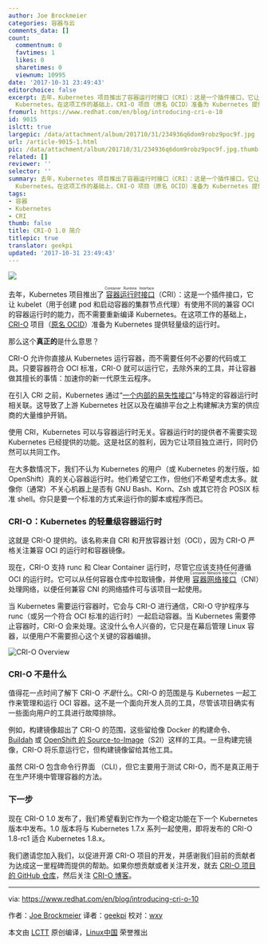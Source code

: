 ```yaml
---
author: Joe Brockmeier
categories: 容器与云
comments_data: []
count:
  commentnum: 0
  favtimes: 1
  likes: 0
  sharetimes: 0
  viewnum: 10995
date: '2017-10-31 23:49:43'
editorchoice: false
excerpt: 去年，Kubernetes 项目推出了容器运行时接口（CRI）：这是一个插件接口，它让 kubelet 有使用不同的兼容 OCI 的容器运行时的能力，而不需要重新编译
  Kubernetes。在这项工作的基础上，CRI-O 项目（原名 OCID）准备为 Kubernetes 提供轻量级的运行时。
fromurl: https://www.redhat.com/en/blog/introducing-cri-o-10
id: 9015
islctt: true
largepic: /data/attachment/album/201710/31/234936q6dom9robz9poc9f.jpg
url: /article-9015-1.html
pic: /data/attachment/album/201710/31/234936q6dom9robz9poc9f.jpg.thumb.jpg
related: []
reviewer: ''
selector: ''
summary: 去年，Kubernetes 项目推出了容器运行时接口（CRI）：这是一个插件接口，它让 kubelet 有使用不同的兼容 OCI 的容器运行时的能力，而不需要重新编译
  Kubernetes。在这项工作的基础上，CRI-O 项目（原名 OCID）准备为 Kubernetes 提供轻量级的运行时。
tags:
- 容器
- Kubernetes
- CRI
thumb: false
title: CRI-O 1.0 简介
titlepic: true
translator: geekpi
updated: '2017-10-31 23:49:43'
---
```


![](/data/attachment/album/201710/31/234936q6dom9robz9poc9f.jpg)


去年，Kubernetes 项目推出了<ruby> <a href="https://github.com/kubernetes/kubernetes/blob/242a97307b34076d5d8f5bbeb154fa4d97c9ef1d/docs/devel/container-runtime-interface.md">  容器运行时接口 </a> <rt>  Container Runtime Interface </rt></ruby>（CRI）：这是一个插件接口，它让 kubelet（用于创建 pod 和启动容器的集群节点代理）有使用不同的兼容 OCI 的容器运行时的能力，而不需要重新编译 Kubernetes。在这项工作的基础上，[CRI-O](http://cri-o.io/) 项目（[原名 OCID](https://www.redhat.com/en/blog/running-production-applications-containers-introducing-ocid)）准备为 Kubernetes 提供轻量级的运行时。


那么这个**真正的**是什么意思？


CRI-O 允许你直接从 Kubernetes 运行容器，而不需要任何不必要的代码或工具。只要容器符合 OCI 标准，CRI-O 就可以运行它，去除外来的工具，并让容器做其擅长的事情：加速你的新一代原生云程序。


在引入 CRI 之前，Kubernetes 通过“[一个内部的](http://blog.kubernetes.io/2016/12/container-runtime-interface-cri-in-kubernetes.html)[易失性](http://blog.kubernetes.io/2016/12/container-runtime-interface-cri-in-kubernetes.html)[接口](http://blog.kubernetes.io/2016/12/container-runtime-interface-cri-in-kubernetes.html)”与特定的容器运行时相关联。这导致了上游 Kubernetes 社区以及在编排平台之上构建解决方案的供应商的大量维护开销。


使用 CRI，Kubernetes 可以与容器运行时无关。容器运行时的提供者不需要实现 Kubernetes 已经提供的功能。这是社区的胜利，因为它让项目独立进行，同时仍然可以共同工作。


在大多数情况下，我们不认为 Kubernetes 的用户（或 Kubernetes 的发行版，如 OpenShift）真的关心容器运行时。他们希望它工作，但他们不希望考虑太多。就像你（通常）不关心机器上是否有 GNU Bash、Korn、Zsh 或其它符合 POSIX 标准 shell。你只是要一个标准的方式来运行你的脚本或程序而已。


### CRI-O：Kubernetes 的轻量级容器运行时


这就是 CRI-O 提供的。该名称来自 CRI 和开放容器计划（OCI），因为 CRI-O 严格关注兼容 OCI 的运行时和容器镜像。


现在，CRI-O 支持 runc 和 Clear Container 运行时，尽管它应该支持任何遵循 OCI 的运行时。它可以从任何容器仓库中拉取镜像，并使用<ruby> <a href="https://github.com/containernetworking/cni">  容器网络接口 </a> <rt>  Container Network Interface </rt></ruby>（CNI）处理网络，以便任何兼容 CNI 的网络插件可与该项目一起使用。


当 Kubernetes 需要运行容器时，它会与 CRI-O 进行通信，CRI-O 守护程序与 runc（或另一个符合 OCI 标准的运行时）一起启动容器。当 Kubernetes 需要停止容器时，CRI-O 会来处理。这没什么令人兴奋的，它只是在幕后管理 Linux 容器，以便用户不需要担心这个关键的容器编排。


![CRI-O Overview](/data/attachment/album/201710/31/234945ee5euzn7hu0cnu4u.png "CRI-O Overview")


### CRI-O 不是什么


值得花一点时间了解下 CRI-O *不是*什么。CRI-O 的范围是与 Kubernetes 一起工作来管理和运行 OCI 容器。这不是一个面向开发人员的工具，尽管该项目确实有一些面向用户的工具进行故障排除。


例如，构建镜像超出了 CRI-O 的范围，这些留给像 Docker 的构建命令、 [Buildah](https://github.com/projectatomic/buildah) 或 [OpenShift 的 Source-to-Image](https://github.com/openshift/source-to-image)（S2I）这样的工具。一旦构建完镜像，CRI-O 将乐意运行它，但构建镜像留给其他工具。


虽然 CRI-O 包含命令行界面 （CLI），但它主要用于测试 CRI-O，而不是真正用于在生产环境中管理容器的方法。


### 下一步


现在 CRI-O 1.0 发布了，我们希望看到它作为一个稳定功能在下一个 Kubernetes 版本中发布。1.0 版本将与 Kubernetes 1.7.x 系列一起使用，即将发布的 CRI-O 1.8-rc1 适合 Kubernetes 1.8.x。


我们邀请您加入我们，以促进开源 CRI-O 项目的开发，并感谢我们目前的贡献者为达成这一里程碑而提供的帮助。如果你想贡献或者关注开发，就去 [CRI-O 项目的 GitHub 仓库](https://github.com/kubernetes-incubator/cri-o)，然后关注 [CRI-O 博客](https://medium.com/cri-o)。




---


via: <https://www.redhat.com/en/blog/introducing-cri-o-10>


作者：[Joe Brockmeier](https://www.redhat.com/en/blog/authors/joe-brockmeier) 译者：[geekpi](https://github.com/geekpi) 校对：[wxy](https://github.com/wxy)


本文由 [LCTT](https://github.com/LCTT/TranslateProject) 原创编译，[Linux中国](https://linux.cn/) 荣誉推出